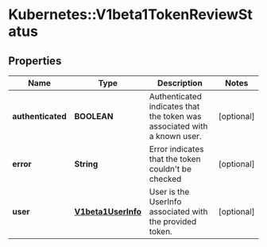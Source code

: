 # Kubernetes::V1beta1TokenReviewStatus

## Properties
Name | Type | Description | Notes
------------ | ------------- | ------------- | -------------
**authenticated** | **BOOLEAN** | Authenticated indicates that the token was associated with a known user. | [optional] 
**error** | **String** | Error indicates that the token couldn&#39;t be checked | [optional] 
**user** | [**V1beta1UserInfo**](V1beta1UserInfo.md) | User is the UserInfo associated with the provided token. | [optional] 


